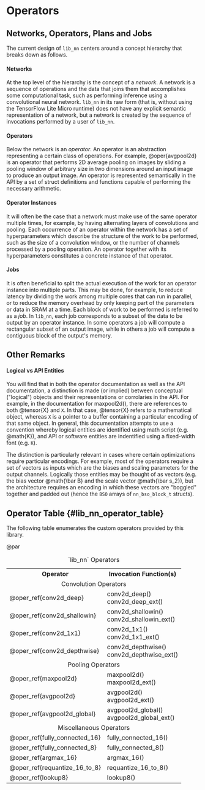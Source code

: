 

# Operators


## Networks, Operators, Plans and Jobs

The current design of `lib_nn` centers around a concept hierarchy that breaks down as follows.

#### Networks

At the top level of the hierarchy is the concept of a _network_. A network is a sequence of operations and the data that
joins them that accomplishes some computational task, such as performing inference using a convolutional neural network.
`lib_nn` in its raw form (that is, without using the TensorFlow Lite Micro runtime) does not have any explicit semantic 
representation of a network, but a network is created by the sequence of invocations performed by a user of `lib_nn`.

#### Operators

Below the network is an _operator_. An operator is an abstraction representing a certain class of operations. For example,
@oper{avgpool2d} is an operator that performs 2D average pooling on images by sliding a pooling window of arbitrary size
in two dimensions around an input image to produce an output image. An operator is represented semantically in the
API by a set of struct definitions and functions capable of performing the necessary arithmetic.

#### Operator Instances

It will often be the case that a network must make use of the same operator multiple times, for example, by having alternating
layers of convolutions and pooling. Each occurrence of an operator within the network has a set of hyperparameters which 
describe the structure of the work to be performed, such as the size of a convolution window, or the 
number of channels processed by a pooling operation. An operator together with its hyperparameters constitutes a concrete 
instance of that operator.

#### Jobs

It is often beneficial to split the actual execution of the work for an operator instance into multiple parts. This may 
be done, for example, to reduce latency by dividing the work among multiple cores that can run in parallel, or to reduce 
the memory overhead by only keeping part of the parameters or data in SRAM at a time. Each block of work to be performed 
is referred to as a _job_. In `lib_nn`, each job corresponds to a subset of the data to be output by an operator 
instance. In some operators a job will compute a rectangular subset of an output image, while in others
a job will compute a contiguous block of the output's memory.


## Other Remarks

#### Logical vs API Entities

You will find that in both the operator documentation as well as the API documentation, a distinction is made (or implied)
between conceptual ("logical") objects and their representations or corrolaries in the API. For example, in the documentation 
for maxpool2d(), there are references to both @tensor{X} and `X`. In that case, @tensor{X} refers to a mathematical object,
whereas `X` is a pointer to a buffer containing a particular encoding of that same object. In general, this documentation 
attempts to use a convention whereby logical entities are identified using math script (e.g. @math{K}), and API or software
entities are indentified using a fixed-width font (e.g. `K`).

The distinction is particularly relevant in cases where certain optimizations require particular encodings. For example, most
of the operators require a set of vectors as inputs which are the biases and scaling parameters for the output channels. 
Logically those entities may be thought of as vectors (e.g. the bias vector @math{\bar B} and the scale vector @math{\bar s_2}), 
but the architecture requires an encoding in which these vectors are "boggled" together and padded out (hence the `BSO` arrays
of `nn_bso_block_t` structs).

## Operator Table       {#lib_nn_operator_table}

The following table enumerates the custom operators provided by this library.

@par


<table>
<caption id="multi_row">`lib_nn` Operators</caption>

<tr><th>Operator    <th colspan="2">Invocation Function(s)

<tr><td align="center" colspan="3">Convolution Operators
<tr><td>@oper_ref{conv2d_deep}          <td>conv2d_deep() 
                                        <br>conv2d_deep_ext()

<tr><td>@oper_ref{conv2d_shallowin}     <td>conv2d_shallowin()
                                        <br>conv2d_shallowin_ext()

<tr><td>@oper_ref{conv2d_1x1}           <td>conv2d_1x1()
                                        <br>conv2d_1x1_ext()

<tr><td>@oper_ref{conv2d_depthwise}     <td>conv2d_depthwise()
                                        <br>conv2d_depthwise_ext()

<tr><td align="center" colspan="6">Pooling Operators
<tr><td>@oper_ref{maxpool2d}            <td>maxpool2d()
                                        <br>maxpool2d_ext()            

<tr><td>@oper_ref{avgpool2d}            <td>avgpool2d()
                                        <br>avgpool2d_ext() 

<tr><td>@oper_ref{avgpool2d_global}     <td>avgpool2d_global()
                                        <br>avgpool2d_global_ext() 

<tr><td align="center" colspan="6">Miscellaneous Operators
<tr><td>@oper_ref{fully_connected_16}   <td>fully_connected_16()

<tr><td>@oper_ref{fully_connected_8}    <td>fully_connected_8()

<tr><td>@oper_ref{argmax_16}            <td>argmax_16()

<tr><td>@oper_ref{requantize_16_to_8}   <td>requantize_16_to_8()

<tr><td>@oper_ref{lookup8}              <td>lookup8()



</table>



